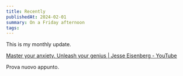 ```yaml
---
title: Recently
publishedAt: 2024-02-01
summary: On a Friday afternoon
tags:
---
```

This is my monthly update.

[Master your anxiety. Unleash your genius | Jesse Eisenberg - YouTube](https://youtube.com/watch?v=CO-6iqCum1w&si=Lz8znRY7rtwkRP4O)

Prova nuovo appunto.